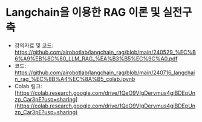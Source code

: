 # Langchain을 이용한 RAG 이론 및 실전구축
- 강의자료 및 코드: https://github.com/airobotlab/langchain_rag/blob/main/240529_%EC%B6%A9%EB%8C%80_LLM_RAG_%EA%B3%B5%EC%9C%A0.pdf
- 코드: https://github.com/airobotlab/langchain_rag/blob/main/240716_langchain_rag_%EC%8B%A4%EC%8A%B5_colab.ipynb
- Colab 링크: [https://colab.research.google.com/drive/1QeO9VIgDervmus4giBDEpUnzp_Car3pE?usp=sharing](https://colab.research.google.com/drive/1QeO9VIgDervmus4giBDEpUnzp_Car3pE?usp=sharing)
